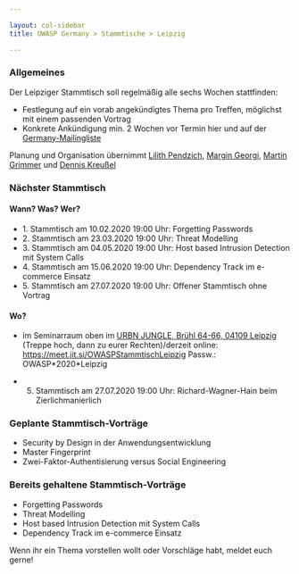 ```yaml
---

layout: col-sidebar
title: OWASP Germany > Stammtische > Leipzig

---
```


### Allgemeines

Der Leipziger Stammtisch soll regelmäßig alle sechs Wochen stattfinden:

  - Festlegung auf ein vorab angekündigtes Thema pro Treffen, möglichst
    mit einem passenden Vortrag
  - Konkrete Ankündigung min. 2 Wochen vor Termin hier und auf der
    [Germany-Mailingliste](https://groups.google.com/a/owasp.org/group/germany-chapter/)

Planung und Organisation übernimmt
[Lilith Pendzich](mailto:lilith.pendzich@exxeta.com), [Margin Georgi](mailto:mailto:georgi@posteo.de), [Martin Grimmer](mailto:mgrimmer42@gmail.com) und [Dennis Kreußel](mailto:dnk0@lll.sh)

### Nächster Stammtisch

#### Wann? Was? Wer?

  - 1\. Stammtisch am 10.02.2020 19:00 Uhr: Forgetting Passwords
  - 2\. Stammtisch am 23.03.2020 19:00 Uhr: Threat Modelling
  - 3\. Stammtisch am 04.05.2020 19:00 Uhr: Host based Intrusion Detection mit System Calls
  - 4\. Stammtisch am 15.06.2020 19:00 Uhr: Dependency Track im e-commerce Einsatz
  - 5\. Stammtisch am 27.07.2020 19:00 Uhr: Offener Stammtisch ohne Vortrag

#### Wo?

  - im Seminarraum oben im [URBN JUNGLE, Brühl 64-66, 04109 Leipzig](https://urbn-jungle.de/) (Treppe hoch, dann zu eurer Rechten)/derzeit online: https://meet.jit.si/OWASPStammtischLeipzig Passw.: OWASP\*2020\*Leipzig
  
  - 5. Stammtisch am 27.07.2020 19:00 Uhr: Richard-Wagner-Hain beim Zierlichmanierlich

### Geplante Stammtisch-Vorträge

  - Security by Design in der Anwendungsentwicklung
  - Master Fingerprint
  - Zwei-Faktor-Authentisierung versus Social Engineering

### Bereits gehaltene Stammtisch-Vorträge
  - Forgetting Passwords
  - Threat Modelling
  - Host based Intrusion Detection mit System Calls
  - Dependency Track im e-commerce Einsatz
  
Wenn ihr ein Thema vorstellen wollt oder Vorschläge habt, meldet euch gerne! 
